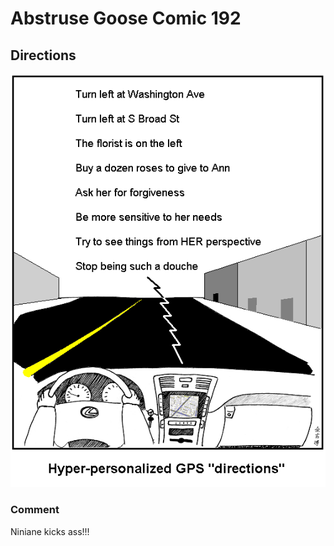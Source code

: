 # Abstruse Goose Comic 192
## Directions

![image](comics/life_directions.png)
### Comment
Niniane kicks ass!!!
